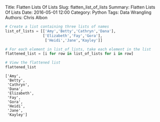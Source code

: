 Title: Flatten Lists Of Lists
Slug: flatten_list_of_lists
Summary: Flatten Lists Of Lists
Date: 2016-05-01 12:00
Category: Python
Tags: Data Wrangling
Authors: Chris Albon




```python
# Create a list containing three lists of names
list_of_lists = [['Amy','Betty','Cathryn','Dana'], 
                 ['Elizabeth','Fay','Gora'], 
                  ['Heidi','Jane','Kayley']]
```


```python
# For each element in list_of_lists, take each element in the list
flattened_list = [i for row in list_of_lists for i in row]
```


```python
# View the flattened list
flattened_list
```




    ['Amy',
     'Betty',
     'Cathryn',
     'Dana',
     'Elizabeth',
     'Fay',
     'Gora',
     'Heidi',
     'Jane',
     'Kayley']


